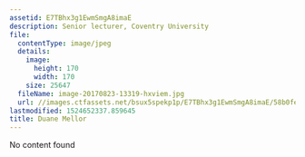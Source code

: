 ```yaml
---
assetid: E7TBhx3g1EwmSmgA8imaE
description: Senior lecturer, Coventry University
file:
  contentType: image/jpeg
  details:
    image:
      height: 170
      width: 170
    size: 25647
  fileName: image-20170823-13319-hxviem.jpg
  url: //images.ctfassets.net/bsux5spekp1p/E7TBhx3g1EwmSmgA8imaE/58b0fe3886d703a655b58167a8d7395f/image-20170823-13319-hxviem.jpg
lastmodified: 1524652337.859645
title: Duane Mellor
---
```

No content found